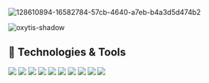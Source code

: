 ![128610894-16582784-57cb-4640-a7eb-b4a3d5d474b2](https://user-images.githubusercontent.com/11540780/192782115-1ec59cc1-6c15-4835-8c37-aa002940d921.jpg)



![oxytis-shadow](https://user-images.githubusercontent.com/11540780/139596389-7b623d1f-a8e5-4401-bf61-db4d128439c6.png)

## 🔧 Technologies & Tools
![](https://img.shields.io/badge/OS-Forensics-2bbc8a)
![](https://img.shields.io/badge/Security-Penetration%20testing-informational?style=flat&logo=os&logoColor=white&color=2bbc8a)
![](https://img.shields.io/badge/OS-Linux-informational?style=flat&logo=linux&logoColor=white&color=2bbc8a)
![](https://img.shields.io/badge/OS-Windows-informational?style=flat&logo=windows&logoColor=white&color=2bbc8a)
![](https://img.shields.io/badge/Code-Python-informational?style=flat&logo=python&logoColor=white&color=2bbc8a)
![](https://img.shields.io/badge/Code-Golang-informational?style=flat&logo=go&logoColor=white&color=2bbc8a)
![](https://img.shields.io/badge/Shell-Bash-informational?style=flat&logo=gnu-bash&logoColor=white&color=2bbc8a)
![](https://img.shields.io/badge/Cloud-GCP-informational?style=flat&logo=google&logoColor=white&color=2bbc8a)
![](https://img.shields.io/badge/Cloud-Azure-informational?style=flat&logo=windows&logoColor=white&color=2bbc8a)
![](https://img.shields.io/badge/Cloud-AWS-informational?style=flat&logo=amazon&logoColor=white&color=2bbc8a)


<!--
**CodeF99/codef99** is a ✨ _special_ ✨ repository because its `README.md` (this file) appears on your GitHub profile.

Here are some ideas to get you started:

- 🔭 I’m currently working on ...
- 🌱 I’m currently learning ...
- 👯 I’m looking to collaborate on ...
- 🤔 I’m looking for help with ...
- 💬 Ask me about ...
- 📫 How to reach me: ...
- 😄 Pronouns: ...
- ⚡ Fun fact: ...
-->
